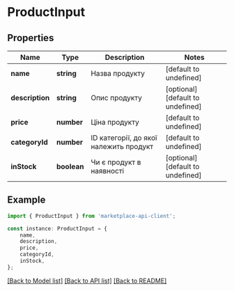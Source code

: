 # ProductInput


## Properties

Name | Type | Description | Notes
------------ | ------------- | ------------- | -------------
**name** | **string** | Назва продукту | [default to undefined]
**description** | **string** | Опис продукту | [optional] [default to undefined]
**price** | **number** | Ціна продукту | [default to undefined]
**categoryId** | **number** | ID категорії, до якої належить продукт | [default to undefined]
**inStock** | **boolean** | Чи є продукт в наявності | [optional] [default to undefined]

## Example

```typescript
import { ProductInput } from 'marketplace-api-client';

const instance: ProductInput = {
    name,
    description,
    price,
    categoryId,
    inStock,
};
```

[[Back to Model list]](../README.md#documentation-for-models) [[Back to API list]](../README.md#documentation-for-api-endpoints) [[Back to README]](../README.md)
